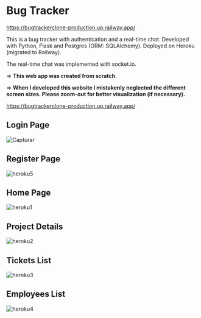 # Bug Tracker

https://bugtrackerclone-production.up.railway.app/

This is a bug tracker with authentication and a real-time chat. Developed with Python, Flask and Postgres (ORM: SQLAlchemy). Deployed on Heroku (migrated to Railway).

The real-time chat was implemented with socket.io.

=> **This web app was created from scratch**.

=> **When I developed this website I mistakenly neglected the different screen sizes. Please zoom-out for better visualization (if necessary).**

https://bugtrackerclone-production.up.railway.app/

## Login Page
![Capturar](https://user-images.githubusercontent.com/77506762/193058178-586e92e0-e723-42fd-a09a-62840c9fbae4.PNG)

## Register Page
![heroku5](https://user-images.githubusercontent.com/77506762/194396423-b9fbf7e6-1410-4032-beeb-3481582780b8.PNG)

## Home Page
![heroku1](https://user-images.githubusercontent.com/77506762/194396168-3d147b1e-ca9e-44ab-9ec6-37c8984bd969.PNG)

## Project Details
![heroku2](https://user-images.githubusercontent.com/77506762/194396338-89955faa-274c-4774-ba0a-82839a47d110.PNG)

## Tickets List
![heroku3](https://user-images.githubusercontent.com/77506762/194396506-3516d6a9-0b9f-4aba-870e-144365323726.PNG)

## Employees List
![heroku4](https://user-images.githubusercontent.com/77506762/194396515-8f1dc2f3-048b-435f-bf0c-8857a76b6687.PNG)
